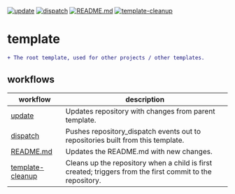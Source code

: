 [![update](https://github.com/jmpa-oss/template/actions/workflows/update.yml/badge.svg)](https://github.com/jmpa-oss/template/actions/workflows/update.yml)
[![dispatch](https://github.com/jmpa-oss/template/actions/workflows/dispatch.yml/badge.svg)](https://github.com/jmpa-oss/template/actions/workflows/dispatch.yml)
[![README.md](https://github.com/jmpa-oss/template/actions/workflows/README.md.yml/badge.svg)](https://github.com/jmpa-oss/template/actions/workflows/README.md.yml)
[![template-cleanup](https://github.com/jmpa-oss/template/actions/workflows/template-cleanup.yml/badge.svg)](https://github.com/jmpa-oss/template/actions/workflows/template-cleanup.yml)

# template

```diff
+ The root template, used for other projects / other templates.
```

## workflows

workflow|description
---|---
[update](.github/workflows/update.yml)|Updates repository with changes from parent template.
[dispatch](.github/workflows/dispatch.yml)|Pushes repository_dispatch events out to repositories built from this template.
[README.md](.github/workflows/README.md.yml)|Updates the README.md with new changes.
[template-cleanup](.github/workflows/template-cleanup.yml)|Cleans up the repository when a child is first created; triggers from the first commit to the repository.

